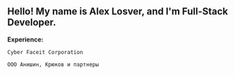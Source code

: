 ## Hello! My name is Alex Losver, and I'm Full-Stack Developer.

**Experience:**

    Cyber Faceit Corporation 
    
    ООО Анишин, Крюков и партнеры

